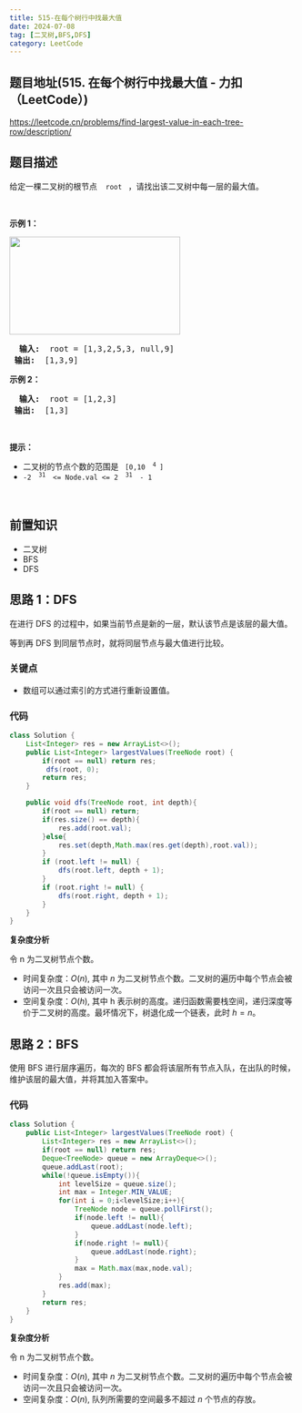 ```yaml
---
title: 515-在每个树行中找最大值
date: 2024-07-08
tag: [二叉树,BFS,DFS]
category: LeetCode
---
```


## 题目地址(515. 在每个树行中找最大值 - 力扣（LeetCode）)

https://leetcode.cn/problems/find-largest-value-in-each-tree-row/description/

## 题目描述

<p> 给定一棵二叉树的根节点&nbsp; <code> root </code> ，请找出该二叉树中每一层的最大值。</p>

<p>&nbsp; </p>

<p> <strong> 示例 1：</strong> </p>

<p> <img alt="" src="https://assets.leetcode.com/uploads/2020/08/21/largest_e1.jpg" style="height: 172px; width: 300px;"> </p>

<pre> <strong> 输入: </strong> root = [1,3,2,5,3, null,9]
<strong> 输出: </strong> [1,3,9]
</pre>

<p> <strong> 示例 2：</strong> </p>

<pre> <strong> 输入: </strong> root = [1,2,3]
<strong> 输出: </strong> [1,3]
</pre>

<p>&nbsp; </p>

<p> <strong> 提示：</strong> </p>

<ul>
	<li> 二叉树的节点个数的范围是 <code> [0,10 <sup> 4 </sup>] </code> </li>
	<li> <meta charset="UTF-8"> <code>-2 <sup> 31 </sup>&nbsp;&lt;= Node.val &lt;= 2 <sup> 31 </sup>&nbsp;- 1 </code> </li>
</ul>

<p>&nbsp; </p>


## 前置知识

- 二叉树
- BFS
- DFS

## 思路 1：DFS

在进行 DFS 的过程中，如果当前节点是新的一层，默认该节点是该层的最大值。

等到再 DFS 到同层节点时，就将同层节点与最大值进行比较。

### 关键点

-  数组可以通过索引的方式进行重新设置值。

### 代码

```java
class Solution {
    List<Integer> res = new ArrayList<>();
    public List<Integer> largestValues(TreeNode root) {
        if(root == null) return res;
         dfs(root, 0);
        return res;
    }

    public void dfs(TreeNode root, int depth){
        if(root == null) return;
        if(res.size() == depth){
            res.add(root.val);
        }else{
            res.set(depth,Math.max(res.get(depth),root.val));
        }
        if (root.left != null) {
            dfs(root.left, depth + 1);
        }
        if (root.right != null) {
            dfs(root.right, depth + 1);
        }
    }
}

```


**复杂度分析**

令 n 为二叉树节点个数。

- 时间复杂度：$O(n)$, 其中 $n$ 为二叉树节点个数。二叉树的遍历中每个节点会被访问一次且只会被访问一次。
- 空间复杂度：$O(h)$, 其中 h 表示树的高度。递归函数需要栈空间，递归深度等价于二叉树的高度。最坏情况下，树退化成一个链表，此时 $h = n$。

## 思路 2：BFS

使用 BFS 进行层序遍历，每次的 BFS 都会将该层所有节点入队，在出队的时候，维护该层的最大值，并将其加入答案中。

### 代码

```java
class Solution {
    public List<Integer> largestValues(TreeNode root) {
        List<Integer> res = new ArrayList<>();
        if(root == null) return res;
        Deque<TreeNode> queue = new ArrayDeque<>();
        queue.addLast(root);
        while(!queue.isEmpty()){
            int levelSize = queue.size();
            int max = Integer.MIN_VALUE;
            for(int i = 0;i<levelSize;i++){
                TreeNode node = queue.pollFirst();
                if(node.left != null){
                    queue.addLast(node.left);
                }
                if(node.right != null){
                    queue.addLast(node.right);
                }
                max = Math.max(max,node.val);
            }
            res.add(max);
        }
        return res;
    }
}
```

**复杂度分析**

令 n 为二叉树节点个数。

- 时间复杂度：$O(n)$, 其中 $n$ 为二叉树节点个数。二叉树的遍历中每个节点会被访问一次且只会被访问一次。
- 空间复杂度：$O(n)$, 队列所需要的空间最多不超过 $n$ 个节点的存放。
